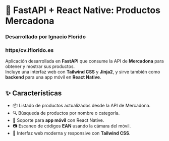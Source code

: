 # 🛒 FastAPI + React Native: Productos Mercadona

### Desarrollado por Ignacio Florido
### https/cv.iflorido.es 

Aplicación desarrollada en **FastAPI** que consume la API de **Mercadona** para obtener y mostrar sus productos.  
Incluye una interfaz web con **Tailwind CSS** y **Jinja2**, y sirve también como **backend** para una app móvil en **React Native**.

## ✨ Características

- 📦 Listado de productos actualizados desde la API de Mercadona.  
- 🔍 Búsqueda de productos por nombre o categoría.  
- 📱 Soporte para **app móvil** con React Native.  
- 📷 Escaneo de códigos **EAN** usando la cámara del móvil.  
- 🎨 Interfaz web moderna y responsive con **Tailwind CSS**.
